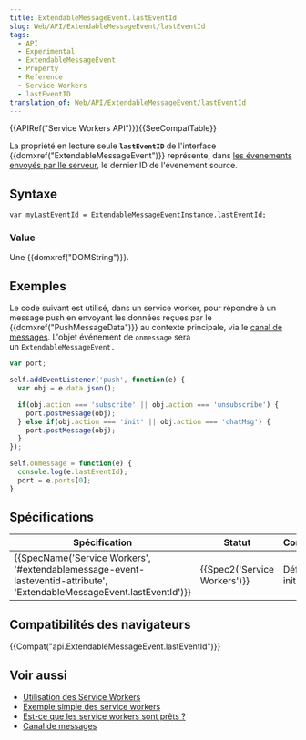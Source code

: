 ```yaml
---
title: ExtendableMessageEvent.lastEventId
slug: Web/API/ExtendableMessageEvent/lastEventId
tags:
  - API
  - Experimental
  - ExtendableMessageEvent
  - Property
  - Reference
  - Service Workers
  - lastEventID
translation_of: Web/API/ExtendableMessageEvent/lastEventId
---
```

{{APIRef("Service Workers API")}}{{SeeCompatTable}}

La propriété en lecture seule **`lastEventID`** de l'interface {{domxref("ExtendableMessageEvent")}} représente, dans [les évenements envoyés par lle serveur](/en-US/docs/Web/API/en-US/docs/Server-sent_events/Using_server-sent_events), le dernier ID de l'évenement source.

## Syntaxe

    var myLastEventId = ExtendableMessageEventInstance.lastEventId;

### Value

Une {{domxref("DOMString")}}.

## Exemples

Le code suivant est utilisé, dans un service worker, pour répondre à un message push en envoyant les données reçues par le  {{domxref("PushMessageData")}} au contexte principale, via le [canal de messages](/en-US/docs/Web/API/Channel_Messaging_API). L'objet événement de `onmessage` sera un `ExtendableMessageEvent.`

```js
var port;

self.addEventListener('push', function(e) {
  var obj = e.data.json();

  if(obj.action === 'subscribe' || obj.action === 'unsubscribe') {
    port.postMessage(obj);
  } else if(obj.action === 'init' || obj.action === 'chatMsg') {
    port.postMessage(obj);
  }
});

self.onmessage = function(e) {
  console.log(e.lastEventId);
  port = e.ports[0];
}
```

## Spécifications

| Spécification                                                                                                                                                    | Statut                               | Commentaire          |
| ---------------------------------------------------------------------------------------------------------------------------------------------------------------- | ------------------------------------ | -------------------- |
| {{SpecName('Service Workers', '#extendablemessage-event-lasteventid-attribute', 'ExtendableMessageEvent.lastEventId')}} | {{Spec2('Service Workers')}} | Définition initiale. |

## Compatibilités des navigateurs

{{Compat("api.ExtendableMessageEvent.lastEventId")}}

## Voir aussi

- [Utilisation des Service Workers](/en-US/docs/Web/API/ServiceWorker_API/Using_Service_Workers)
- [Exemple simple des service workers](https://github.com/mdn/sw-test)
- [Est-ce que les service workers sont prêts&nbsp;?](https://jakearchibald.github.io/isserviceworkerready/)
- [Canal de messages](/en-US/docs/Web/API/Channel_Messaging_API)
